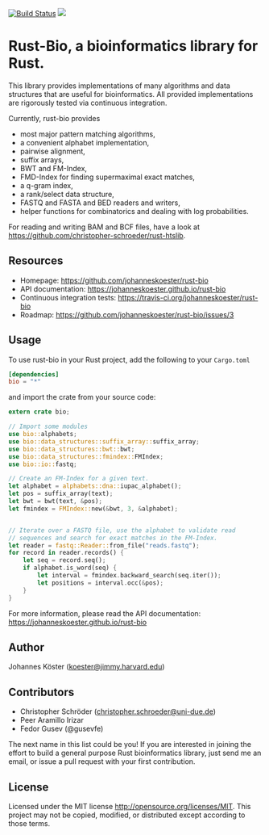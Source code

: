 [![Build Status](https://travis-ci.org/johanneskoester/rust-bio.svg?branch=master)](https://travis-ci.org/johanneskoester/rust-bio)
[![](http://meritbadge.herokuapp.com/bio)](https://crates.io/crates/bio)

# Rust-Bio, a bioinformatics library for Rust.

This library provides implementations of many algorithms and data structures
that are useful for bioinformatics.
All provided implementations are rigorously tested via continuous
integration.

Currently, rust-bio provides

* most major pattern matching algorithms,
* a convenient alphabet implementation,
* pairwise alignment,
* suffix arrays,
* BWT and FM-Index,
* FMD-Index for finding supermaximal exact matches,
* a q-gram index,
* a rank/select data structure,
* FASTQ and FASTA and BED readers and writers,
* helper functions for combinatorics and dealing with log probabilities.

For reading and writing BAM and BCF files, have a look at https://github.com/christopher-schroeder/rust-htslib.

## Resources

* Homepage: https://github.com/johanneskoester/rust-bio
* API documentation: https://johanneskoester.github.io/rust-bio
* Continuous integration tests: https://travis-ci.org/johanneskoester/rust-bio
* Roadmap: https://github.com/johanneskoester/rust-bio/issues/3

## Usage

To use rust-bio in your Rust project, add the following to your `Cargo.toml`

```toml
[dependencies]
bio = "*"
```

and import the crate from your source code:

```rust
extern crate bio;

// Import some modules
use bio::alphabets;
use bio::data_structures::suffix_array::suffix_array;
use bio::data_structures::bwt::bwt;
use bio::data_structures::fmindex::FMIndex;
use bio::io::fastq;

// Create an FM-Index for a given text.
let alphabet = alphabets::dna::iupac_alphabet();
let pos = suffix_array(text);
let bwt = bwt(text, &pos);
let fmindex = FMIndex::new(&bwt, 3, &alphabet);


// Iterate over a FASTQ file, use the alphabet to validate read
// sequences and search for exact matches in the FM-Index.
let reader = fastq::Reader::from_file("reads.fastq");
for record in reader.records() {
    let seq = record.seq();
    if alphabet.is_word(seq) {
        let interval = fmindex.backward_search(seq.iter());
        let positions = interval.occ(&pos);
    }
}
```

For more information, please read the API documentation: https://johanneskoester.github.io/rust-bio

## Author

Johannes Köster (<koester@jimmy.harvard.edu>)

## Contributors

* Christopher Schröder (<christopher.schroeder@uni-due.de>)
* Peer Aramillo Irizar
* Fedor Gusev (@gusevfe)

The next name in this list could be you! If you are interested in joining the effort to build a general purpose Rust bioinformatics library, just send me an email, or issue a pull request with your first contribution.

## License

Licensed under the MIT license http://opensource.org/licenses/MIT. This project may not be copied, modified, or distributed except according to those terms.
